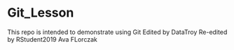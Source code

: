 # Git_Lesson
This repo is intended to demonstrate using Git
Edited by DataTroy
Re-edited by RStudent2019
Ava FLorczak
